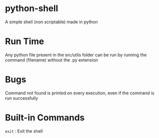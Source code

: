 # python-shell
A simple shell (non scriptable) made in python

# Run Time
Any python file present in the src/utils folder can be run by running the command (filename) without the .py extension

# Bugs
Command not found is printed on every execution, even if the command is run successfully

# Built-in Commands
`exit` : Exit the shell
